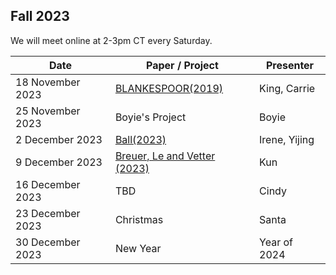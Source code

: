 ## Fall 2023

We will meet online at 2-3pm CT every Saturday.

|Date | Paper / Project | Presenter|
|-|-|-|
|18 November 2023 | [BLANKESPOOR(2019)](https://doi.org/10.1111/1475-679X.12268)| King, Carrie|
|25 November 2023 | Boyie's Project | Boyie |
|2 December 2023 | [Ball(2023)](https://doi.org/10.1111/1475-679X.12507) | Irene, Yijing|
|9 December 2023 | [Breuer, Le and Vetter (2023)](https://papers.ssrn.com/sol3/papers.cfm?abstract_id=4569877) | Kun |
|16 December 2023 | TBD | Cindy |
|23 December 2023 | Christmas | Santa|
|30 December 2023 | New Year | Year of 2024|
